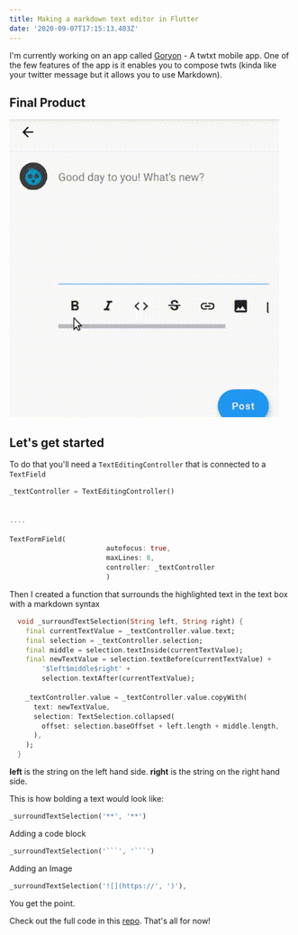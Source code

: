 ```yaml
---
title: Making a markdown text editor in Flutter
date: '2020-09-07T17:15:13.403Z'
---
```


I'm currently working on an app called [Goryon](https://github.com/jointwt/goryon) - A twtxt mobile app. One of the few features of the app is it enables you to compose twts (kinda like your twitter message but it allows you to use Markdown). 

## Final Product
![Final Product](./final_product.gif)


## Let's get started
To do that you'll need a `TextEditingController` that is connected to a `TextField`

```dart
_textController = TextEditingController()


....

TextFormField(
                        autofocus: true,
                        maxLines: 8,
                        controller: _textController
                        )
```


Then I created a function that surrounds the highlighted text in the text box with a  markdown syntax

```dart
  void _surroundTextSelection(String left, String right) {
    final currentTextValue = _textController.value.text;
    final selection = _textController.selection;
    final middle = selection.textInside(currentTextValue);
    final newTextValue = selection.textBefore(currentTextValue) +
        '$left$middle$right' +
        selection.textAfter(currentTextValue);

    _textController.value = _textController.value.copyWith(
      text: newTextValue,
      selection: TextSelection.collapsed(
        offset: selection.baseOffset + left.length + middle.length,
      ),
    );
  }
  ```

**left** is the string on the left hand side. **right** is the string on the right hand side. 

This is how bolding a text would look like: 
 ```dart
_surroundTextSelection('**', '**')
```

Adding a code block
 ```dart
_surroundTextSelection('```', '```')
```

Adding an Image
```dart
_surroundTextSelection('![](https://', ')'),
```

You get the point. 


Check out the full code in this [repo](https://github.com/jointwt/goryon/blob/736a98631e4ce617c476ffc4d4f5f9a6575705ef/lib/screens/newtwt.dart#L81). That's all for now!

